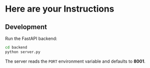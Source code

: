 # Here are your Instructions

## Development

Run the FastAPI backend:

```bash
cd backend
python server.py
```

The server reads the `PORT` environment variable and defaults to **8001**.
